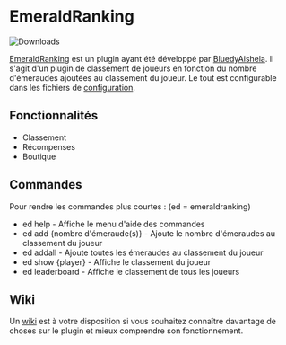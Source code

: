 # EmeraldRanking
![Downloads](https://img.shields.io/badge/downloads-no%20releases-red)

[EmeraldRanking](https://github.com/Beltaria/EmeraldRanking) est un plugin ayant été développé par [BluedyAishela](https://github.com/BluedyRimuru).
Il s'agit d'un plugin de classement de joueurs en fonction du nombre d'émeraudes
ajoutées au classement du joueur. 
Le tout est configurable dans les fichiers de [configuration](https://github.com/Beltaria/ShadowRunes/blob/main/src/main/resources/config.yml).

## Fonctionnalités

- Classement
- Récompenses
- Boutique

## Commandes
Pour rendre les commandes plus courtes : (ed = emeraldranking)
- ed help - Affiche le menu d'aide des commandes
- ed add {nombre d'émeraude(s)} - Ajoute le nombre d'émeraudes au classement du joueur
- ed addall - Ajoute toutes les émeraudes au classement du joueur
- ed show {player} - Affiche le classement du joueur 
- ed leaderboard - Affiche le classement de tous les joueurs

## Wiki

Un [wiki](https://www.beltaria.fr/wiki/emeraldranking) est à votre disposition si vous souhaitez connaître davantage de choses sur le plugin
et mieux comprendre son fonctionnement. 